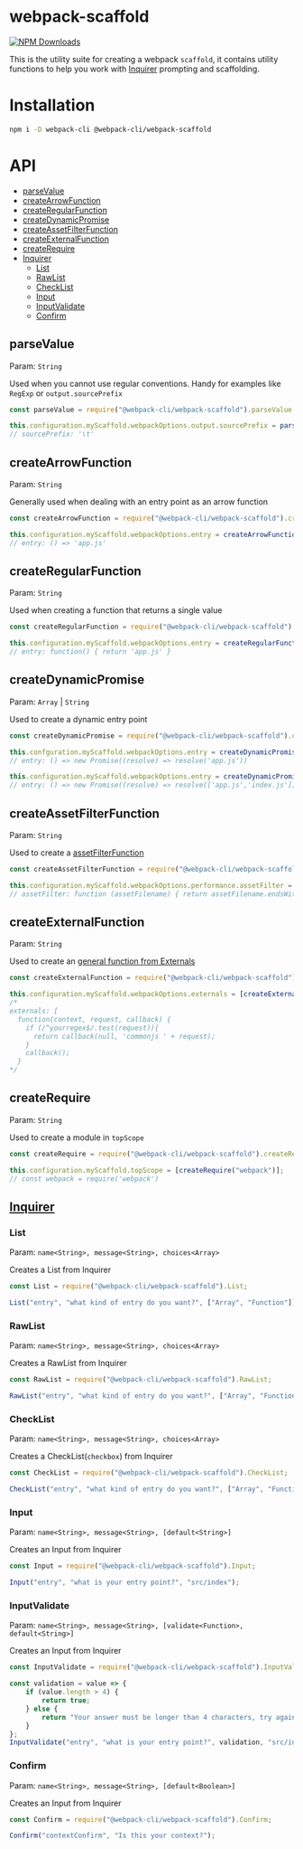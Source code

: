 # webpack-scaffold

[![NPM Downloads][downloads]][downloads-url]

This is the utility suite for creating a webpack `scaffold`, it contains utility functions to help you work with [Inquirer](https://github.com/SBoudrias/Inquirer.js/) prompting and scaffolding.

# Installation

```bash
npm i -D webpack-cli @webpack-cli/webpack-scaffold
```

# API

-   [parseValue](#parsevalue)
-   [createArrowFunction](#createarrowfunction)
-   [createRegularFunction](#createregularfunction)
-   [createDynamicPromise](#createdynamicpromise)
-   [createAssetFilterFunction](#createassetfilterfunction)
-   [createExternalFunction](#createexternalfunction)
-   [createRequire](#createrequire)
-   [Inquirer](#inquirer)
    -   [List](#list)
    -   [RawList](#rawlist)
    -   [CheckList](#checklist)
    -   [Input](#input)
    -   [InputValidate](#inputvalidate)
    -   [Confirm](#confirm)

## parseValue

Param: `String`

Used when you cannot use regular conventions. Handy for examples like `RegExp` or `output.sourcePrefix`

```js
const parseValue = require("@webpack-cli/webpack-scaffold").parseValue;

this.configuration.myScaffold.webpackOptions.output.sourcePrefix = parseValue("\t");
// sourcePrefix: '\t'
```

## createArrowFunction

Param: `String`

Generally used when dealing with an entry point as an arrow function

```js
const createArrowFunction = require("@webpack-cli/webpack-scaffold").createArrowFunction;

this.configuration.myScaffold.webpackOptions.entry = createArrowFunction("app.js");
// entry: () => 'app.js'
```

## createRegularFunction

Param: `String`

Used when creating a function that returns a single value

```js
const createRegularFunction = require("@webpack-cli/webpack-scaffold").createRegularFunction;

this.configuration.myScaffold.webpackOptions.entry = createRegularFunction("app.js");
// entry: function() { return 'app.js' }
```

## createDynamicPromise

Param: `Array` | `String`

Used to create a dynamic entry point

```js
const createDynamicPromise = require("@webpack-cli/webpack-scaffold").createDynamicPromise;

this.confguration.myScaffold.webpackOptions.entry = createDynamicPromise("app.js");
// entry: () => new Promise((resolve) => resolve('app.js'))

this.configuration.myScaffold.webpackOptions.entry = createDynamicPromise(["app.js", "index.js"]);
// entry: () => new Promise((resolve) => resolve(['app.js','index.js']))
```

## createAssetFilterFunction

Param: `String`

Used to create a [assetFilterFunction](https://webpack.js.org/configuration/performance/#performance-assetfilter)

```js
const createAssetFilterFunction = require("@webpack-cli/webpack-scaffold").createAssetFilterFunction;

this.configuration.myScaffold.webpackOptions.performance.assetFilter = createAssetFilterFunction("js");
// assetFilter: function (assetFilename) { return assetFilename.endsWith('.js'); }
```

## createExternalFunction

Param: `String`

Used to create an [general function from Externals](https://webpack.js.org/configuration/externals/#function)

```js
const createExternalFunction = require("@webpack-cli/webpack-scaffold").createExternalFunction;

this.configuration.myScaffold.webpackOptions.externals = [createExternalFunction("^yourregex$")];
/*
externals: [
  function(context, request, callback) {
    if (/^yourregex$/.test(request)){
      return callback(null, 'commonjs ' + request);
    }
    callback();
  }
*/
```

## createRequire

Param: `String`

Used to create a module in `topScope`

```js
const createRequire = require("@webpack-cli/webpack-scaffold").createRequire;

this.configuration.myScaffold.topScope = [createRequire("webpack")];
// const webpack = require('webpack')
```

## [Inquirer](https://github.com/SBoudrias/Inquirer.js/#prompt-types)

### List

Param: `name<String>, message<String>, choices<Array>`

Creates a List from Inquirer

```js
const List = require("@webpack-cli/webpack-scaffold").List;

List("entry", "what kind of entry do you want?", ["Array", "Function"]);
```

### RawList

Param: `name<String>, message<String>, choices<Array>`

Creates a RawList from Inquirer

```js
const RawList = require("@webpack-cli/webpack-scaffold").RawList;

RawList("entry", "what kind of entry do you want?", ["Array", "Function"]);
```

### CheckList

Param: `name<String>, message<String>, choices<Array>`

Creates a CheckList(`checkbox`) from Inquirer

```js
const CheckList = require("@webpack-cli/webpack-scaffold").CheckList;

CheckList("entry", "what kind of entry do you want?", ["Array", "Function"]);
```

### Input

Param: `name<String>, message<String>, [default<String>]`

Creates an Input from Inquirer

```js
const Input = require("@webpack-cli/webpack-scaffold").Input;

Input("entry", "what is your entry point?", "src/index");
```

### InputValidate

Param: `name<String>, message<String>, [validate<Function>, default<String>]`

Creates an Input from Inquirer

```js
const InputValidate = require("@webpack-cli/webpack-scaffold").InputValidate;

const validation = value => {
	if (value.length > 4) {
		return true;
	} else {
		return "Your answer must be longer than 4 characters, try again";
	}
};
InputValidate("entry", "what is your entry point?", validation, "src/index");
```

### Confirm

Param: `name<String>, message<String>, [default<Boolean>]`

Creates an Input from Inquirer

```js
const Confirm = require("@webpack-cli/webpack-scaffold").Confirm;

Confirm("contextConfirm", "Is this your context?");
```

[downloads]: https://img.shields.io/npm/dm/@webpack-cli/webpack-scaffold.svg
[downloads-url]: https://www.npmjs.com/package/@webpack-cli/webpack-scaffold

